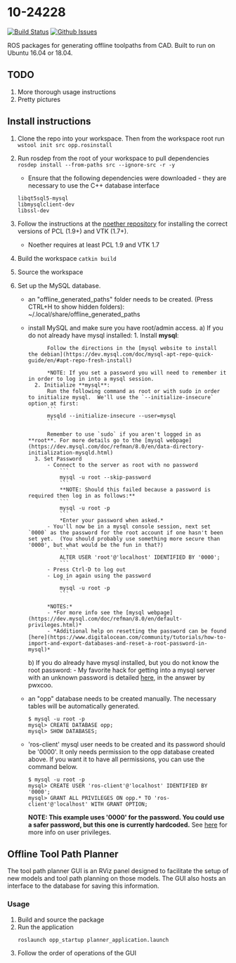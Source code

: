 # 10-24228

[![Build Status](https://travis-ci.com/swri-robotics/Toolpath-Offline-Planning.svg?branch=master)](https://travis-ci.com/swri-robotics/Toolpath-Offline-Planning)
[![Github Issues](https://img.shields.io/github/issues/swri-robotics/Toolpath-Offline-Planning.svg)](http://github.com/swri-robotics/Toolpath-Offline-Planning/issues)

ROS packages for generating offline toolpaths from CAD.  Built to run on Ubuntu 16.04 or 18.04.

## TODO
1) More thorough usage instructions
2) Pretty pictures

## Install instructions
1) Clone the repo into your workspace. Then from the workspace root run `wstool init src opp.rosinstall`

2) Run rosdep from the root of your workspace to pull dependencies `rosdep install --from-paths src --ignore-src -r -y`

    - Ensure that the following dependencies were downloaded - they are necessary to use the C++ database interface

    ```
    libqt5sql5-mysql
    libmysqlclient-dev
    libssl-dev
    ```

3) Follow the instructions at the [noether repository](https://github.com/ros-industrial/noether) for installing the correct versions of PCL (1.9+) and VTK (1.7+).

    - Noether requires at least PCL 1.9 and VTK 1.7


4) Build the workspace `catkin build`

5) Source the workspace

6) Set up the MySQL database.
    - an "offline_generated_paths" folder needs to be created. (Press CTRL+H to show hidden folders): ~/.local/share/offline_generated_paths
    - install MySQL and make sure you have root/admin access.
        a) If you do not already have mysql installed:
            1. Install **mysql**:

                Follow the directions in the [mysql website to install the debian](https://dev.mysql.com/doc/mysql-apt-repo-quick-guide/en/#apt-repo-fresh-install)

                *NOTE: If you set a password you will need to remember it in order to log in into a mysql session.
            2. Initialize **mysql**:
                Run the following command as root or with sudo in order to initialize mysql.  We'll use the `--initialize-insecure` option at first:
                ```
                mysqld --initialize-insecure --user=mysql
                ```

                Remember to use `sudo` if you aren't logged in as **root**. For more details go to the [mysql webpage](https://dev.mysql.com/doc/refman/8.0/en/data-directory-initialization-mysqld.html)
            3. Set Password
                - Connect to the server as root with no password
                    ```
                    mysql -u root --skip-password
                    ```
                    **NOTE: Should this failed because a password is required then log in as follows:**
                    ```
                    mysql -u root -p
                    ```
                    *Enter your password when asked.*
                - You'll now be in a mysql console session, next set `0000` as the password for the root account if one hasn't been set yet.  (You should probably use something more secure than '0000', but what would be the fun in that?)
                    ```
                    ALTER USER 'root'@'localhost' IDENTIFIED BY '0000';
                    ```
                - Press Ctrl-D to log out
                - Log in again using the password
                    ```
                    mysql -u root -p
                    ```

                *NOTES:*
                - *For more info see the [mysql webpage](https://dev.mysql.com/doc/refman/8.0/en/default-privileges.html)*
                - *Additional help on resetting the password can be found [here](https://www.digitalocean.com/community/tutorials/how-to-import-and-export-databases-and-reset-a-root-password-in-mysql)*

        b) If you do already have mysql installed, but you do not know the root password:
            - My favorite hack for getting into a mysql server with an unknown password is detailed [here](https://askubuntu.com/questions/766900/mysql-doesnt-ask-for-root-password-when-installing), in the answer by pwxcoo.

    - an "opp" database needs to be created manually.  The necessary tables will be automatically generated.
        ```
        $ mysql -u root -p
        mysql> CREATE DATABASE opp;
        mysql> SHOW DATABASES;
        ```
    - 'ros-client' mysql user needs to be created and its password should be '0000'.  It only needs permission to the opp database created above.  If you want it to have all permissions, you can use the command below.
        ```
        $ mysql -u root -p
        mysql> CREATE USER 'ros-client'@'localhost' IDENTIFIED BY '0000';
        mysql> GRANT ALL PRIVILEGES ON opp.* TO 'ros-client'@'localhost' WITH GRANT OPTION;
        ```
        **NOTE: This example uses '0000' for the password. You could use a safer password, but this one is currently hardcoded.**
        See [here](https://dev.mysql.com/doc/refman/8.0/en/adding-users.html) for more info on user privileges.


## Offline Tool Path Planner

The tool path planner GUI is an RViz panel designed to facilitate the setup of new models and tool path
planning on those models. The GUI also hosts an interface to the database for saving this information.

### Usage

1. Build and source the package
2. Run the application
    ```
    roslaunch opp_startup planner_application.launch
    ```
3. Follow the order of operations of the GUI

